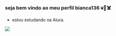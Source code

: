 ### seja bem vindo ao meu perfil bianca136 💀🖤☠️
 - estou estudando na Alura.

![](https://media1.tenor.com/m/ItkXXwwZw5YAAAAC/kiszkiloszki-skull.gif)
